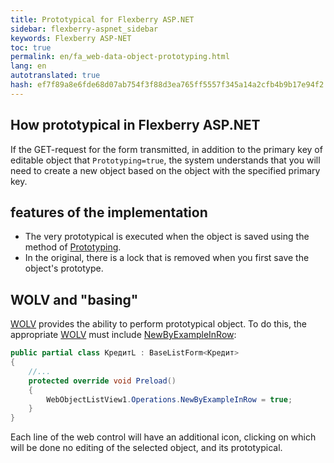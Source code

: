 ```yaml
--- 
title: Prototypical for Flexberry ASP.NET 
sidebar: flexberry-aspnet_sidebar 
keywords: Flexberry ASP-NET 
toc: true 
permalink: en/fa_web-data-object-prototyping.html 
lang: en 
autotranslated: true 
hash: ef7f89a8e6fde68d07ab754f3f88d3ea765ff5557f345a14a2cfb4b9b17e94f2 
--- 
```


## How prototypical in Flexberry ASP.NET 

If the GET-request for the form transmitted, in addition to the primary key of editable object that `Prototyping=true`, the system understands that you will need to create a new object based on the object with the specified primary key. 

## features of the implementation 

* The very prototypical is executed when the object is saved using the method of [Prototyping](fo_data-object-prototype.html). 
* In the original, there is a lock that is removed when you first save the object's prototype. 

## WOLV and "basing" 

[WOLV](fa_web-object-list-view.html) provides the ability to perform prototypical object. To do this, the appropriate [WOLV](fa_web-object-list-view.html) must include [NewByExampleInRow](fa_wolv-operations.html): 

```csharp
public partial class КредитL : BaseListForm<Кредит>
{
	//... 
	protected override void Preload()
	{
		WebObjectListView1.Operations.NewByExampleInRow = true;
	}
}
``` 

Each line of the web control will have an additional icon, clicking on which will be done no editing of the selected object, and its prototypical. 



